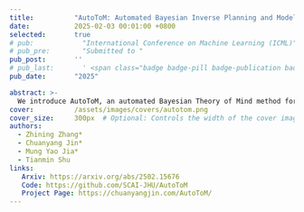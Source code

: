```yaml
---
title:          "AutoToM: Automated Bayesian Inverse Planning and Model Discovery for Open-ended Theory of Mind"
date:           2025-02-03 00:01:00 +0800
selected:       true
# pub:            "International Conference on Machine Learning (ICML)"
# pub_pre:        "Submitted to "
pub_post:       ''
# pub_last:       ' <span class="badge badge-pill badge-publication badge-success">Spotlight</span>'
pub_date:       "2025"

abstract: >-
  We introduce AutoToM, an automated Bayesian Theory of Mind method for achieving open-ended machine ToM. Leveraging an LLM as the backend, AutoToM combines the robustness of Bayesian models and the open-endedness of Language models, offering a scalable and interpretable approach to machine ToM.
cover:          /assets/images/covers/autotom.png
cover_size:     300px  # Optional: Controls the width of the cover image
authors:
  - Zhining Zhang*
  - Chuanyang Jin*
  - Mung Yao Jia*
  - Tianmin Shu
links:
   Arxiv: https://arxiv.org/abs/2502.15676
   Code: https://github.com/SCAI-JHU/AutoToM
   Project Page: https://chuanyangjin.com/AutoToM/
---
```

